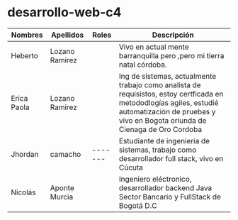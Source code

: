 # desarrollo-web-c4

| Nombres   | Apellidos      | Roles | Descripción                                                  |
| -------   | -------------- | ----- | ------------------------------------------------------------ |
| Heberto   | Lozano Ramirez |       | Vivo en actual mente barranquilla pero ,pero mi tierra natal córdoba. |
|Erica Paola|Lozano Ramirez  |       |Ing de sistemas, actualmente trabajo como analista de requisistos, estoy certficada en metododlogías agiles, estudié automatización de pruebas y vivo en Bogota oriunda de Cienaga de Oro Cordoba|
|Jhordan    | camacho        |-------|Estudiante de ingenieria de sistemas, trabajo como desarrollador full stack, vivo en Cúcuta|
|Nicolás    | Aponte Murcia  |       |Ingeniero eléctronico, desarrollador backend Java Sector Bancario y FullStack de Bogotá D.C|


